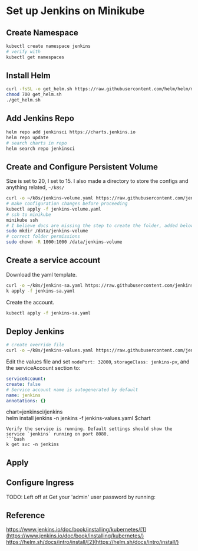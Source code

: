 # Set up Jenkins on Minikube
## Create Namespace
```bash
kubectl create namespace jenkins
# verify with
kubectl get namespaces
`````````````

## Install Helm
```bash
curl -fsSL -o get_helm.sh https://raw.githubusercontent.com/helm/helm/main/scripts/get-helm-3
chmod 700 get_helm.sh
./get_helm.sh
```

## Add Jenkins Repo
```bash
helm repo add jenkinsci https://charts.jenkins.io
helm repo update
# search charts in repo
helm search repo jenkinsci
```

## Create and Configure Persistent Volume
Size is set to 20, I set to 15. I also made a directory to store the configs and anything related, `~/k8s/`
```bash
curl -o ~/k8s/jenkins-volume.yaml https://raw.githubusercontent.com/jenkins-infra/jenkins.io/master/content/doc/tutorials/kubernetes/installing-jenkins-on-kubernetes/jenkins-volume.yaml
# make configuration changes before proceeding
kubectl apply -f jenkins-volume.yaml
# ssh to minikube
minikube ssh
# I believe docs are missing the step to create the folder, added below
sudo mkdir /data/jenkins-volume
# correct folder permissions
sudo chown -R 1000:1000 /data/jenkins-volume
```
## Create a service account
Download the yaml template.
```bash
curl -o ~/k8s/jenkins-sa.yaml https://raw.githubusercontent.com/jenkins-infra/jenkins.io/master/content/doc/tutorials/kubernetes/installing-jenkins-on-kubernetes/jenkins-sa.yaml
k apply -f jenkins-sa.yaml
```
Create the account.
```bash
kubectl apply -f jenkins-sa.yaml
```
## Deploy Jenkins
```bash
# create override file
curl -o ~/k8s/jenkins-values.yaml https://raw.githubusercontent.com/jenkinsci/helm-charts/main/charts/jenkins/values.yaml
```
Edit the values file and set `nodePort: 32000`, `storageClass: jenkins-pv`, and the serviceAccount section to:
```yaml
serviceAccount:
create: false
# Service account name is autogenerated by default
name: jenkins
annotations: {}
```
chart=jenkinsci/jenkins \
helm install jenkins -n jenkins -f jenkins-values.yaml $chart
```
Verify the service is running. Default settings should show the service `jenkins` running on port 8080.
```bash
k get svc -n jenkins
```
## Apply  
## Configure Ingress
TODO: Left off at Get your 'admin' user password by running:


## Reference
https://www.jenkins.io/doc/book/installing/kubernetes/[1](https://www.jenkins.io/doc/book/installing/kubernetes/)
https://helm.sh/docs/intro/install/[2](https://helm.sh/docs/intro/install/)
